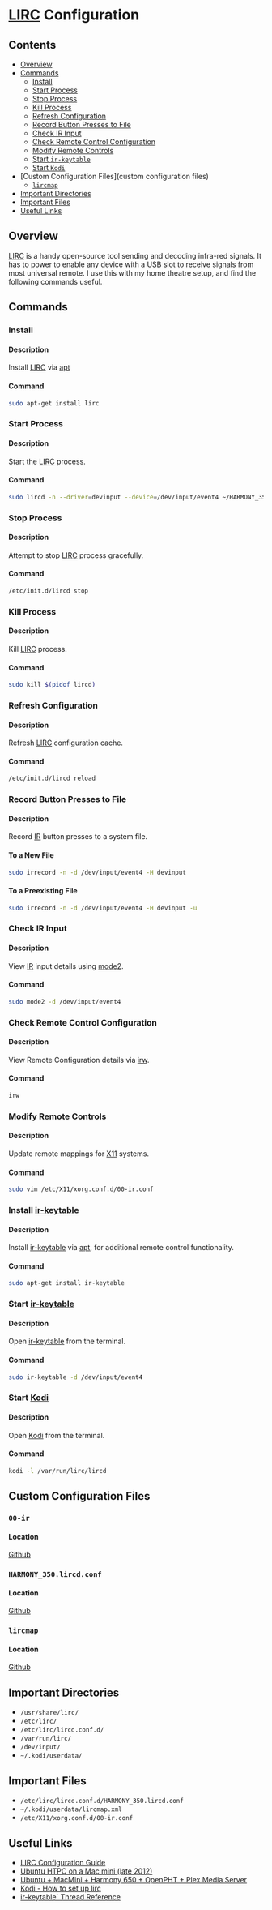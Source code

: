 # [LIRC](http://www.lirc.org/) Configuration

## Contents
- [Overview](overview)
- [Commands](commands)
  - [Install](install)
  - [Start Process](start-process)
  - [Stop Process](stop-process)
  - [Kill Process](kill-process)
  - [Refresh Configuration](refresh-configuration)
  - [Record Button Presses to File](record-button-presses-to-file)
  - [Check IR Input](check-ir-input)
  - [Check Remote Control Configuration](check-remote-control-configuration)
  - [Modify Remote Controls](modify-remote-controls)
  - [Start `ir-keytable`](start-ir-keytable)
  - [Start `Kodi`](start-kodi)
- [Custom Configuration Files](custom configuration files)
  - [`lircmap`](lircmap)
- [Important Directories](important-directories)
- [Important Files](important-files)
- [Useful Links](useful-links)

## Overview
[LIRC](http://www.lirc.org/) is a handy open-source tool sending and decoding infra-red signals. It has to power to enable any device with a USB slot to receive signals from most universal remote. I use this with my home theatre setup, and find the following commands useful.

## Commands

### Install

#### Description
Install [LIRC](http://www.lirc.org/) via [apt](https://en.wikipedia.org/wiki/APT_(software))

#### Command
```bash
sudo apt-get install lirc
```

### Start Process

#### Description
Start the [LIRC](http://www.lirc.org/) process.

#### Command
```bash
sudo lircd -n --driver=devinput --device=/dev/input/event4 ~/HARMONY_350.lircd.conf
```

### Stop Process

#### Description
Attempt to stop [LIRC](http://www.LIRC.org/) process gracefully.

#### Command
```bash
/etc/init.d/lircd stop
```

### Kill Process

#### Description
Kill [LIRC](http://www.lirc.org/) process.

#### Command
```bash
sudo kill $(pidof lircd)
```

### Refresh Configuration

#### Description
Refresh [LIRC](http://www.lirc.org/) configuration cache.

#### Command
```bash
/etc/init.d/lircd reload
```

### Record Button Presses to File

#### Description
Record [IR](https://en.wikipedia.org/wiki/Consumer_IR) button presses to a system file.

#### To a New File
```bash
sudo irrecord -n -d /dev/input/event4 -H devinput
```

#### To a Preexisting File
```bash
sudo irrecord -n -d /dev/input/event4 -H devinput -u
```

### Check IR Input

#### Description
View [IR](https://en.wikipedia.org/wiki/Consumer_IR) input details using [mode2](http://www.lirc.org/html/mode2.html).

#### Command
```bash
sudo mode2 -d /dev/input/event4
```

### Check Remote Control Configuration

#### Description
View Remote Configuration details via [irw](http://www.lirc.org/html/irw.html).

#### Command
```bash
irw
```

### Modify Remote Controls

#### Description
Update remote mappings for [X11](https://en.wikipedia.org/wiki/X_Window_System) systems.

#### Command
```bash
sudo vim /etc/X11/xorg.conf.d/00-ir.conf 
```

### Install [ir-keytable](http://manpages.ubuntu.com/manpages/bionic/man1/ir-keytable.1.html)

#### Description
Install [ir-keytable](http://manpages.ubuntu.com/manpages/bionic/man1/ir-keytable.1.html) via [apt](https://en.wikipedia.org/wiki/APT_(software)), for additional remote control functionality.

#### Command
```bash
sudo apt-get install ir-keytable
```

### Start [ir-keytable](http://manpages.ubuntu.com/manpages/bionic/man1/ir-keytable.1.html)

#### Description
Open [ir-keytable](http://manpages.ubuntu.com/manpages/bionic/man1/ir-keytable.1.html) from the terminal.

#### Command
```bash
sudo ir-keytable -d /dev/input/event4
```

### Start [Kodi](https://kodi.tv/)

#### Description
Open [Kodi](https://kodi.tv/) from the terminal.

#### Command
```bash
kodi -l /var/run/lirc/lircd
```

## Custom Configuration Files

### `00-ir`

#### Location
[Github](https://github.com/efournier92/Notes/blob/master/lirc/00-ir.conf)

### `HARMONY_350.lircd.conf`

#### Location
[Github](https://github.com/efournier92/Notes/blob/master/lirc/HARMONY_350.lircd.conf)

### `lircmap`

#### Location
[Github](https://github.com/efournier92/Notes/blob/master/lirc/lircmap.conf)

## Important Directories
- `/usr/share/lirc/`
- `/etc/lirc/`
- `/etc/lirc/lircd.conf.d/`
- `/var/run/lirc/`
- `/dev/input/`
- `~/.kodi/userdata/`

## Important Files
- `/etc/lirc/lircd.conf.d/HARMONY_350.lircd.conf`
- `~/.kodi/userdata/lircmap.xml`
- `/etc/X11/xorg.conf.d/00-ir.conf`

## Useful Links
- [LIRC Configuration Guide](http://www.lirc.org/html/configuration-guide.html)
- [Ubuntu HTPC on a Mac mini (late 2012)](https://davidlfvr.wordpress.com/2016/11/12/mac-mini-ubuntu-htpc/)
- [Ubuntu + MacMini + Harmony 650 + OpenPHT + Plex Media Server](https://trustdarkness.com/blog/2016/07/17/ubuntu-macmini-harmony-650-openpht-plex-media-server/)
- [Kodi - How to set up lirc](https://kodi.wiki/view/HOW-TO:Set_up_lirc#Download_and_install_lirc)
- [ir-keytable` Thread Reference](https://askubuntu.com/questions/908810/ir-remote-ubuntu-17-04)

